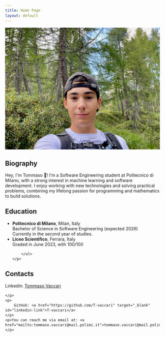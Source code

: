 ```yaml
---
title: Home Page
layout: default
---
```



<img src="assets/images/IMG_4406.jpeg" alt=" Photo" class="profile-pic">

<section id="Biography">
    <h2>Biography</h2>
    <!-- Inserisci qui la tua foto -->
    <!--<img src="img.jpeg" alt="Foto di Tommaso" class="profile-pic"> -->
    <p>
      Hey, I'm Tommaso 👋! I’m a Software Engineering student at Politecnico di Milano, with a strong interest in machine learning and software development. I enjoy working with new technologies and solving practical problems, combining my lifelong passion for programming and mathematics to build solutions.
    </p>
</section>



<section id="Education">
    <h2>Education</h2>
    <p>
        <ul>
            <li><strong>Politecnico di Milano</strong>, Milan, Italy<br>
                Bachelor of Science in Software Engineering (expected 2026)<br>
                Currently in the second year of studies.
            </li>
            <li><strong>Liceo Scientifico</strong>, Ferrara, Italy<br>
                Graded in June 2023, with 100/100
            </li>

            
        </ul>
    </p>
</section>


<section id="contacts">
    <h2>Contacts</h2>
    <p>
        Linkedin: <a href="https://www.linkedin.com/in/tommaso-vaccari-97b36b298/" target="_blank" id="linkedin-link">Tommaso Vaccari</a>
        
    </p>
    <p>
        GitHub: <a href="https://github.com/T-vaccari" target="_blank" id="linkedin-link">T-vaccari</a>
    </p>
    <p>You can reach me via email at: <a href="mailto:tommaso.vaccari@mail.polimi.it">tommaso.vaccari@mail.polimi.it</a></p>
</section>